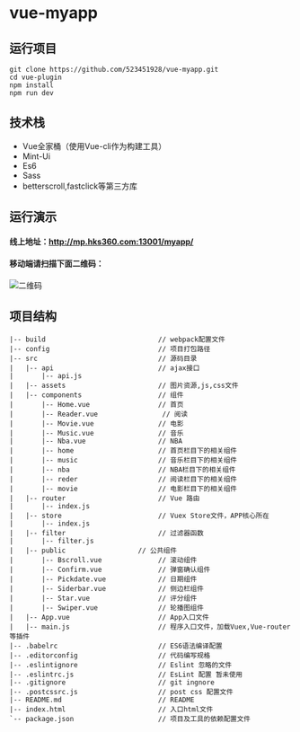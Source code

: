 # vue-myapp
## 运行项目

```
git clone https://github.com/523451928/vue-myapp.git
cd vue-plugin
npm install
npm run dev
```
## 技术栈
- Vue全家桶（使用Vue-cli作为构建工具）
- Mint-Ui
- Es6
- Sass
- betterscroll,fastclick等第三方库

## 运行演示

#### 线上地址：http://mp.hks360.com:13001/myapp/
#### 移动端请扫描下面二维码：

![二维码](https://qr.api.cli.im/qr?data=http%253A%252F%252Fmp.hks360.com%253A13001%252Fmyapp%252F&level=H&transparent=false&bgcolor=%23ffffff&forecolor=%23000000&blockpixel=12&marginblock=1&logourl=&size=280&kid=cliim&key=e5c6bb875620e56424509e3a2d30129d)

## 项目结构 ##
```
|-- build                            // webpack配置文件
|-- config                           // 项目打包路径
|-- src                              // 源码目录 
|   |-- api                          // ajax接口
|       |-- api.js                 
|   |-- assets                       // 图片资源,js,css文件
|   |-- components                   // 组件
|       |-- Home.vue                 // 首页
|       |-- Reader.vue           	  // 阅读
|       |-- Movie.vue                // 电影
|       |-- Music.vue                // 音乐
|       |-- Nba.vue                  // NBA
|       |-- home                     // 首页栏目下的相关组件
|       |-- music                    // 音乐栏目下的相关组件
|       |-- nba                      // NBA栏目下的相关组件
|       |-- reder                    // 阅读栏目下的相关组件
|       |-- movie                    // 电影栏目下的相关组件    
|   |-- router                       // Vue 路由
|       |-- index.js
|   |-- store                        // Vuex Store文件，APP核心所在
|       |-- index.js       
|   |-- filter                       // 过滤器函数
|       |-- filter.js            
|   |-- public                  // 公共组件
|       |-- Bscroll.vue              // 滚动组件
|       |-- Confirm.vue              // 弹窗确认组件
|       |-- Pickdate.vue             // 日期组件
|       |-- Siderbar.vue             // 侧边栏组件
|       |-- Star.vue                 // 评分组件
|       |-- Swiper.vue               // 轮播图组件
|   |-- App.vue                      // App入口文件
|   |-- main.js                      // 程序入口文件，加载Vuex,Vue-router等插件
|-- .babelrc                         // ES6语法编译配置
|-- .editorconfig                    // 代码编写规格
|-- .eslintignore                    // Eslint 忽略的文件
|-- .eslintrc.js                     // EsLint 配置 暂未使用 
|-- .gitignore                       // git ingnore
|-- .postcssrc.js                    // post css 配置文件
|-- README.md                        // README
|-- index.html                       // 入口html文件
`-- package.json                     // 项目及工具的依赖配置文件

```
